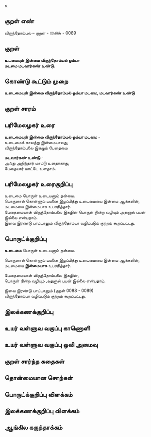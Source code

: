 உ

## குறள் எண் 


விருந்தோம்பல் – குறள் - ௦௦௮௯ - 0089  

## குறள் 

**உடமையுள் இன்மை விருந்தோம்பல் ஓம்பா  
மடமை மடவார்கண் உண்டு.**

## கொண்டு கூட்டும் முறை

**உடைமையுள் இன்மை விருந்தோம்பல் ஓம்பா மடமை, மடவார்கண் உண்டு**  

## குறள் சாரம் 


## பரிமேலழகர் உரை

**உடைமையுள் இன்மை விருந்தோம்பல் ஓம்பா மடமை** -  
உடைமைக் காலத்து இன்மையாவது,  
விருந்தோம்பலை இகழும் பேதைமை  

**மடவார்கண் உண்டு** -  
அஃது அறிந்தார் மாட்டு உளதாகாது,  
பேதையார் மாட்டே உளதாம்.  

## பரிமேலழகர் உரைகுறிப்பு   

உடைமை பொருள் உடையனாம் தன்மை.  
பொருளால் கொள்ளும் பயனை இழப்பித்து உடைமையை இன்மை ஆக்கலின், மடமையை இன்மையாக உபசரித்தார்.  
பேதைமையான் விருந்தோம்பலை இகழின் பொருள் நின்ற வழியும் அதனால் பயன் இல்லை என்பதாம்.  
இவை இரண்டு பாட்டானும் விருந்தோம்பா வழிப்படும் குற்றம் கூறப்பட்டது.  

## பொருட்க்குறிப்பு 

**உடைமை** பொருள் உடையனாம் தன்மை.  

பொருளால் கொள்ளும் பயனை இழப்பித்து உடைமையை இன்மை ஆக்கலின்,  
மடமையை **இன்மையாக** உபசரித்தார்.  

பேதைமையான் விருந்தோம்பலை இகழின்,  
பொருள் நின்ற வழியும் அதனால் பயன் இல்லை என்பதாம். 

இவை இரண்டு பாட்டானும்  (குறள் 0088 - 0089)  
விருந்தோம்பா வழிப்படும் குற்றம் கூறப்பட்டது.  

## இலக்கணக்குறிப்பு  


## உயர் வள்ளுவ வகுப்பு காணொளி


## உயர் வள்ளுவ வகுப்பு ஒலி அமைவு 

 
## குறள் சார்ந்த கதைகள் 


## தொன்மையான சொற்கள்


## பொருட்க்குறிப்பு விளக்கம்


## இலக்கணக்குறிப்பு விளக்கம்


## ஆங்கில கருத்தாக்கம் 


